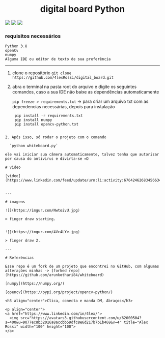 <h1 align="center">digital board Python</h1>

![](https://img.shields.io/github/stars/4lexRossi/digital_board.svg) ![](https://img.shields.io/github/forks/4lexRossi/digital_board.svg) ![](https://img.shields.io/github/issues/4lexRossi/digital_board.svg)


### requisitos necessários
```
Python 3.8
openCv
numpy
Alguma IDE ou editor de texto de sua preferência
```
--- 
1. clone o repositório 
  `git clone https://github.com/4lexRossi/digital_board.git`

2. abra o terminal na pasta root do arquivo e digite os seguintes comandos, caso a sua IDE não baixe as dependências automaticamente

    `pip freeze > requirements.txt`
  -> para criar um arquivo txt com as dependencias necessárias, depois para instalação

   ```
    pip install -r requirements.txt
    pip install numpy
    pip install opencv-python.txt
  ```

2. Após isso, só rodar o projeto com o comando

    `python whiteboard.py`

ele vai iniciar sua câmera automaticamente, talvez tenha que autorizar por causa do antivirus e divirta-se =D

# video

[video](https://www.linkedin.com/feed/update/urn:li:activity:6764246268345663488/)


---

# imagens

![](https://imgur.com/NwtoivU.jpg)

> finger draw starting.


![](https://imgur.com/4Vc4LYe.jpg)

> finger draw 2.

---

# Referências

Esse repo é um fork de um projeto que encontrei no GitHub, com algumas alterações minhas -> [forked repo](https://github.com/arunkothari84/whiteboard)

[numpy](https://numpy.org/)

[opencv](https://pypi.org/project/opencv-python/)

<h3 align="center">Clica, conecta e manda DM, Abraços</h3>

<p align="center">
  <a href="https://www.linkedin.com/in/4lex/">
    <img src="https://avatars3.githubusercontent.com/u/62000504?s=400&u=9077ec8b32016a8accbb59dfc8e6d217b7b1b468&v=4" title="Alex Rossi" width="100" height="100">
  </a>
